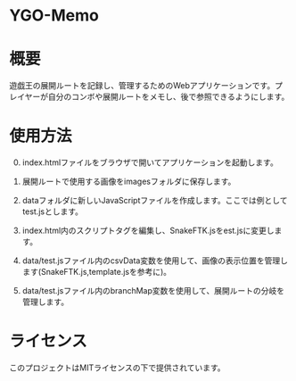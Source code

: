 # YGO-Memo
 
# 概要
遊戯王の展開ルートを記録し、管理するためのWebアプリケーションです。プレイヤーが自分のコンボや展開ルートをメモし、後で参照できるようにします。

# 使用方法
0. index.htmlファイルをブラウザで開いてアプリケーションを起動します。

1. 展開ルートで使用する画像をimagesフォルダに保存します。

2. dataフォルダに新しいJavaScriptファイルを作成します。ここでは例としてtest.jsとします。

3. index.html内のスクリプトタグを編集し、SnakeFTK.jsをest.jsに変更します。

4. data/test.jsファイル内のcsvData変数を使用して、画像の表示位置を管理します(SnakeFTK.js,template.jsを参考に)。

5. data/test.jsファイル内のbranchMap変数を使用して、展開ルートの分岐を管理します。

# ライセンス
このプロジェクトはMITライセンスの下で提供されています。